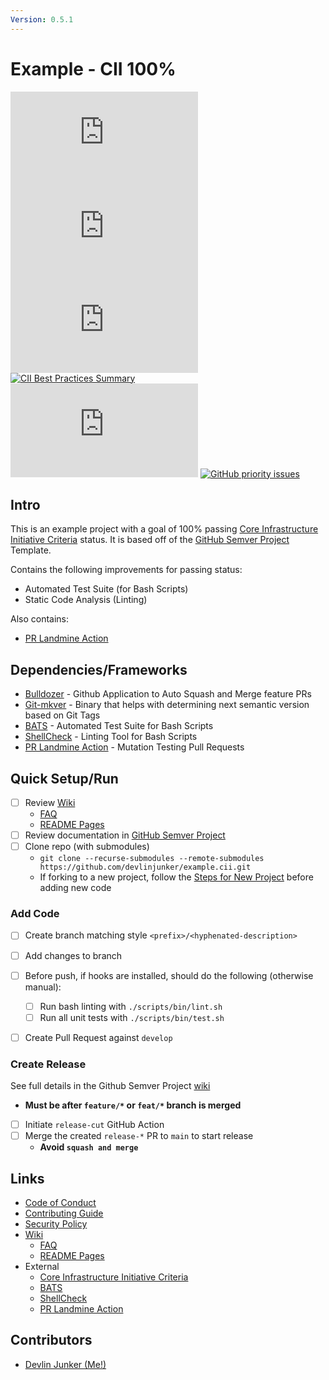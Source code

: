 ```yaml
---
Version: 0.5.1
---
```


# Example - CII 100%
<!-- Find More Badges Here: https://shields.io/ -->

[![GitHub License](https://img.shields.io/github/license/devlinjunker/example.cii?color=blue)](https://github.com/devlinjunker/example.cii/blob/develop/LICENSE)  
[![GitHub release (latest SemVer)](https://img.shields.io/github/v/release/devlinjunker/example.cii)](https://github.com/devlinjunker/example.cii/releases)
[![GitHub last commit](https://img.shields.io/github/last-commit/devlinjunker/example.cii)](https://github.com/devlinjunker/example.cii/commits/main)  
[![CII Best Practices Summary](https://img.shields.io/cii/summary/4558?label=core-infrastructure)](https://bestpractices.coreinfrastructure.org/en/projects/4558)  
[![GitHub issues](https://img.shields.io/github/issues/devlinjunker/example.cii)](https://github.com/devlinjunker/example.cii/issues)
[![GitHub priority issues](https://img.shields.io/github/issues/devlinjunker/example.cii/-priority?color=red&label=priority%20issues)](https://github.com/devlinjunker/example.cii/issues?q=is%3Aopen+is%3Aissue+label%3A-priority)


## Intro
<!-- Quick Description, could match Github repo description or have a little more info-->

This is an example project with a goal of 100% passing [Core Infrastructure Initiative Criteria] status. It is based off of the [GitHub Semver Project] Template. 

Contains the following improvements for passing status:
- Automated Test Suite (for Bash Scripts)
- Static Code Analysis (Linting)

Also contains:
- [PR Landmine Action]


## Dependencies/Frameworks
<!-- List the frameworks, libraries, and tools the project uses: -->

- [Bulldozer] - Github Application to Auto Squash and Merge feature PRs
- [Git-mkver] - Binary that helps with determining next semantic version based on Git Tags
- [BATS] - Automated Test Suite for Bash Scripts
- [ShellCheck] - Linting Tool for Bash Scripts
- [PR Landmine Action] - Mutation Testing Pull Requests

## Quick Setup/Run
<!-- This section should try to quickly explain how to setup the project and start using it (server/app/demo/template) - ideally in list format -->

 - [ ] Review [Wiki]
    - [FAQ]
    - [README Pages]
 - [ ] Review documentation in [GitHub Semver Project]
 - [ ] Clone repo (with submodules)
    - `git clone --recurse-submodules --remote-submodules https://github.com/devlinjunker/example.cii.git`
    - If forking to a new project, follow the [Steps for New Project] before adding new code

### Add Code
 - [ ] Create branch matching style `<prefix>/<hyphenated-description>`
 - [ ] Add changes to branch
 - [ ] Before push, if hooks are installed, should do the following (otherwise manual):
    - [ ] Run bash linting with `./scripts/bin/lint.sh`
    - [ ] Run all unit tests with `./scripts/bin/test.sh`
 - [ ] Create Pull Request against `develop`


### Create Release
See full details in the Github Semver Project [wiki](https://github.com/devlinjunker/template.github.semver/wiki/Release)
 - **Must be after `feature/*` or `feat/*` branch is merged**
 - [ ] Initiate `release-cut` GitHub Action
 - [ ] Merge the created `release-*` PR to `main` to start release
    - **Avoid `squash and merge`**


## Links

- [Code of Conduct]
- [Contributing Guide]
- [Security Policy]
- [Wiki]
  - [FAQ]
  - [README Pages]
- External
  - [Core Infrastructure Initiative Criteria]
  - [BATS]
  - [ShellCheck]
  - [PR Landmine Action]

## Contributors

- [Devlin Junker (Me!)](mailto:devlinjunker@gmail.com)



[License]: LICENSE
[Security Policy]: SECURITY.md
[Code of Conduct]: CODE_OF_CONDUCT.md
[Contributing Guide]: CONTRIBUTING.md
[Git Hooks]: scripts/hooks#git-hook-scripts
[Github Workflows]: .github/workflows#github-workflows
[Wiki]: https://github.com/devlinjunker/example.cii/wiki
[FAQ]: https://github.com/devlinjunker/example.cii/wiki/!-FAQ
[README Pages]: https://github.com/devlinjunker/example.cii/wiki/.README-(synced)
[Steps for New Project]: https://github.com/devlinjunker/template.github.semver#steps-for-new-project
[Core Infrastructure Initiative Criteria]: https://bestpractices.coreinfrastructure.org/en/criteria/0
[Bash]: https://tldp.org/LDP/abs/html/
[Github Actions]: https://docs.github.com/en/free-pro-team@latest/actions
[Bulldozer]: https://github.com/palantir/bulldozer
[Git-mkver]: https://idc101.github.io/git-mkver/
[BATS]: https://bats-core.readthedocs.io/
[ShellCheck]: https://www.shellcheck.net/
[GitHub Semver Project]: https://github.com/devlinjunker/template.github.semver#intro
[PR Landmine Action]: https://github.com/tylermurry/github-pr-landmine
